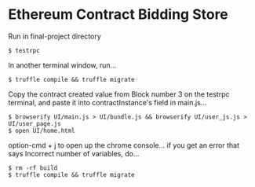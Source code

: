 # Ethereum Contract Bidding Store
Run in final-project directory
```
$ testrpc
```
In another terminal window, run...
```
$ truffle compile && truffle migrate
```
Copy the contract created value from Block number 3 on the testrpc terminal, and paste it into contractInstance's field in main.js...
```
$ browserify UI/main.js > UI/bundle.js && browserify UI/user_js.js > UI/user_page.js
$ open UI/home.html
```
option-cmd + j to open up the chrome console...
if you get an error that says Incorrect number of variables, do...
```
$ rm -rf build
$ truffle compile && truffle migrate
```
